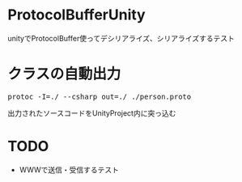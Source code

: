 # ProtocolBufferUnity
unityでProtocolBuffer使ってデシリアライズ、シリアライズするテスト

# クラスの自動出力

<pre>
protoc -I=./ --csharp_out=./ ./person.proto
</pre>

出力されたソースコードをUnityProject内に突っ込む

# TODO

- WWWで送信・受信するテスト
